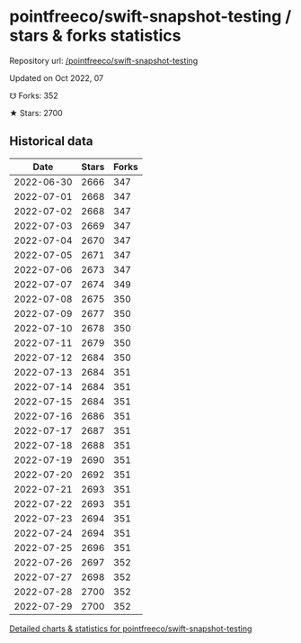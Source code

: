 # pointfreeco/swift-snapshot-testing / stars & forks statistics

Repository url: [/pointfreeco/swift-snapshot-testing](https://github.com/pointfreeco/swift-snapshot-testing)

Updated on Oct 2022, 07

☋ Forks: 352

★ Stars: 2700

## Historical data
| Date | Stars | Forks |
|------|-------|-------|
| 2022-06-30 | 2666 | 347 | 
| 2022-07-01 | 2668 | 347 | 
| 2022-07-02 | 2668 | 347 | 
| 2022-07-03 | 2669 | 347 | 
| 2022-07-04 | 2670 | 347 | 
| 2022-07-05 | 2671 | 347 | 
| 2022-07-06 | 2673 | 347 | 
| 2022-07-07 | 2674 | 349 | 
| 2022-07-08 | 2675 | 350 | 
| 2022-07-09 | 2677 | 350 | 
| 2022-07-10 | 2678 | 350 | 
| 2022-07-11 | 2679 | 350 | 
| 2022-07-12 | 2684 | 350 | 
| 2022-07-13 | 2684 | 351 | 
| 2022-07-14 | 2684 | 351 | 
| 2022-07-15 | 2684 | 351 | 
| 2022-07-16 | 2686 | 351 | 
| 2022-07-17 | 2687 | 351 | 
| 2022-07-18 | 2688 | 351 | 
| 2022-07-19 | 2690 | 351 | 
| 2022-07-20 | 2692 | 351 | 
| 2022-07-21 | 2693 | 351 | 
| 2022-07-22 | 2693 | 351 | 
| 2022-07-23 | 2694 | 351 | 
| 2022-07-24 | 2694 | 351 | 
| 2022-07-25 | 2696 | 351 | 
| 2022-07-26 | 2697 | 352 | 
| 2022-07-27 | 2698 | 352 | 
| 2022-07-28 | 2700 | 352 | 
| 2022-07-29 | 2700 | 352 | 


[Detailed charts & statistics for pointfreeco/swift-snapshot-testing](https://reviewgithub.com/rep/pointfreeco/swift-snapshot-testing)
